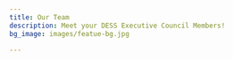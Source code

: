 ```yaml
---
title: Our Team
description: Meet your DESS Executive Council Members!
bg_image: images/featue-bg.jpg

---
```

